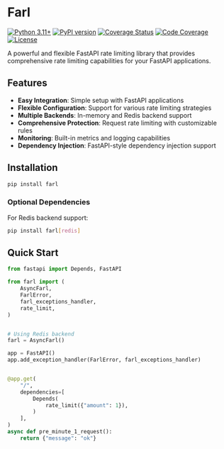 # Farl

[![Python 3.11+](https://img.shields.io/badge/python-3.11+-blue.svg)](https://www.python.org/downloads/)
[![PyPI version](https://badge.fury.io/py/farl.svg)](https://badge.fury.io/py/farl)
[![Coverage Status](https://coveralls.io/repos/github/nafnix/farl/badge.svg?branch=master)](https://coveralls.io/github/nafnix/farl?branch=master)
[![Code Coverage](https://codecov.io/gh/nafnix/farl/branch/master/graph/badge.svg)](https://codecov.io/gh/nafnix/farl)
[![License](https://img.shields.io/badge/license-MIT-green.svg)](LICENSE)

A powerful and flexible FastAPI rate limiting library that provides comprehensive rate limiting capabilities for your FastAPI applications.

## Features

- **Easy Integration**: Simple setup with FastAPI applications
- **Flexible Configuration**: Support for various rate limiting strategies
- **Multiple Backends**: In-memory and Redis backend support
- **Comprehensive Protection**: Request rate limiting with customizable rules
- **Monitoring**: Built-in metrics and logging capabilities
- **Dependency Injection**: FastAPI-style dependency injection support

## Installation

```bash
pip install farl
```

### Optional Dependencies

For Redis backend support:

```bash
pip install farl[redis]
```

## Quick Start

```python
from fastapi import Depends, FastAPI

from farl import (
    AsyncFarl,
    FarlError,
    farl_exceptions_handler,
    rate_limit,
)


# Using Redis backend
farl = AsyncFarl()

app = FastAPI()
app.add_exception_handler(FarlError, farl_exceptions_handler)


@app.get(
    "/",
    dependencies=[
        Depends(
            rate_limit({"amount": 1}),
        )
    ],
)
async def pre_minute_1_request():
    return {"message": "ok"}

```

